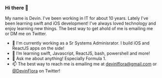 ### Hi there 👋

My name is Devin. I've been working in IT for about 10 years. Lately I've been learning swift and iOS development! I've always loved technology and enjoy learning new things. The best way to get ahold of me is emailing me or DM me on Twitter. 

- 🔭 I'm currently working as a Sr Systems Adminisrator. I build iOS and ReactJS apps on the side! 
- 🌱 I’m learning swift, Javascript, ReactJS, bash, powershell and more!
- 💬 Ask me about anything! Especially Formula 1.
- 📫 The best way to reach me is emailing me at devinlflora@gmail.com or <a href="https://twitter.com/DevinFlora">@DevinFlora</a> on Twitter!

